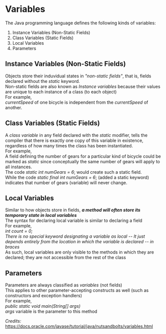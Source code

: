 # Variables
The Java programming language defines the following kinds of variables:<br>
1. Instance Variables (Non-Static Fields)<br>
2. Class Variables (Static Fields)<br>
3. Local Variables
4. Parameters

## Instance Variables (Non-Static Fields)
Objects store their induvidual states in *"non-static fields"*, that is, fields declared without the *static* keyword.<br>
Non-static fields are also known as *Instance variables* because their values are unique to each instance of a class (to each object)<br>
For example,<br>
*currentSpeed* of one bicycle is independent from the *currentSpeed* of another.

## Class Variables (Static Fields)
A *class variable* in any field declared with the *static* modifier, tells the compiler that there is exactly one copy of this variable in existence, regardless of how many times the class has been instantiated.<br>
For example,<br>
A field defining the number of gears for a particular kind of bicycle could be marked as *static* since conceptually the same number of gears will apply to all instances.<br>
The code *static int numGears = 6*; would create such a static field.<br>
While the code *static final int numGears = 6*; (added a static keyword) indicates that number of gears (variable) will never change.

## Local Variables
Similar to how objects store in fields, ***a method will often store its temporary state in local variables***<br>
The syntax for declaring local variable is similar to declaring a field<br>
For example,<br>
*int count = 0;* <br>
*There is no special keyword designating a variable as local -- It just depends entirely from the location in which the variable is declared -- in braces*<br>
As such, local variables are only visible to the methods in which they are declared; they are not accessible from the rest of the class

## Parameters
Parameters are always classified as *variables* (not fields)<br>
This applies to other parameter-accepting constructs as well (such as constructors and exception handlers)<br>
For example,<br>
*public static void main(String[] args)*<br>
_args_ variable is the parameter to this method

_Credits:_ https://docs.oracle.com/javase/tutorial/java/nutsandbolts/variables.html

